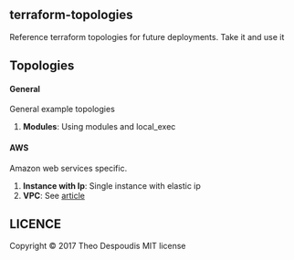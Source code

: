 terraform-topologies
---

Reference terraform topologies for future deployments.
Take it and use it

## Topologies

#### General
General example topologies
1. **Modules**: Using modules and local_exec

#### AWS
Amazon web services specific.

1. **Instance with Ip**: Single instance with elastic ip
2. **VPC**: See [article](https://dev.to/duduribeiro/creating-your-cloud-servers-with-terraform-2lpd)


## LICENCE
Copyright © 2017 Theo Despoudis MIT license